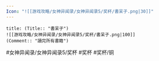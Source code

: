 ```yaml
---
Icon: "![[游戏攻略/女神异闻录/女神异闻录5/奖杯/書呆子.png|30]]"
---
```

```ad-common-bronze-trophy
title: (Title:: "書呆子")
![[游戏攻略/女神异闻录/女神异闻录5/奖杯/書呆子.png|100]]
(Comment:: "讀完所有書籍")
```

#女神异闻录/女神异闻录5/奖杯 #奖杯 #奖杯/铜
